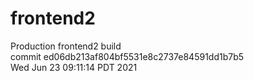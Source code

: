 # frontend2  
Production frontend2 build  
commit ed06db213af804bf5531e8c2737e84591dd1b7b5  
Wed Jun 23 09:11:14 PDT 2021  
